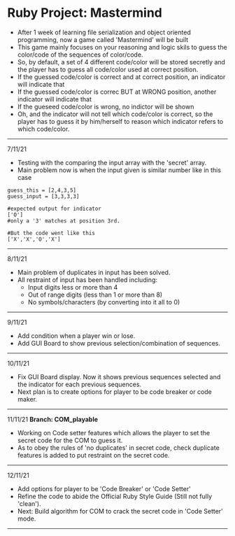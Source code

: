 # Ruby Project: Mastermind
* After 1 week of learning file serialization and object oriented programming, now a game called 'Mastermind' will be built
* This game mainly focuses on your reasoning and logic skils to guess the color/code of the sequences of color/code.
* So, by default, a set of 4 different code/color will be stored secretly and the player has to guess all code/color used at correct position.
* If the guessed code/color is correct and at correct position, an indicator will indicate that
* If the guessed code/color is correc BUT at WRONG position, another indicator will indicate that
* If the gueseed code/color is wrong, no indictor will be shown
* Oh, and the indicator will not tell which code/color is correct, so the player has to guess it by him/herself to reason which indicator refers to which code/color.
---
7/11/21
* Testing with the comparing the input array with the 'secret' array.
* Main problem now is when the input given is similar number like in this case

```
guess_this = [2,4,3,5]
guess_input = [3,3,3,3]

#expected output for indicator
['O']
#only a '3' matches at position 3rd.

#But the code went like this
['X','X','O','X']

```
---
8/11/21
* Main problem of duplicates in input has been solved.
* All restraint of input has been handled including:
  * Input digits less or more than 4
  * Out of range digits (less than 1 or more than 8)
  * No symbols/characters (by converting into it all to 0)
---
9/11/21
* Add condition when a player win or lose.
* Add GUI Board to show previous selection/combination of sequences.
---
10/11/21
* Fix GUI Board display. Now it shows previous sequences selected and the indicator for each previous sequences.
* Next plan is to create options for player to be code breaker or code maker.
---
11/11/21
**Branch: COM_playable**
* Working on Code setter features which allows the player to set the secret code for the COM to guess it.
* As to obey the rules of 'no duplicates' in secret code, check duplicate features is added to put restraint on the secret code.
---
12/11/21
* Add options for player to be 'Code Breaker' or 'Code Setter'
* Refine the code to abide the Official Ruby Style Guide (Still not fully 'clean').
* Next: Build algorithm for COM to crack the secret code in 'Code Setter' mode.
---